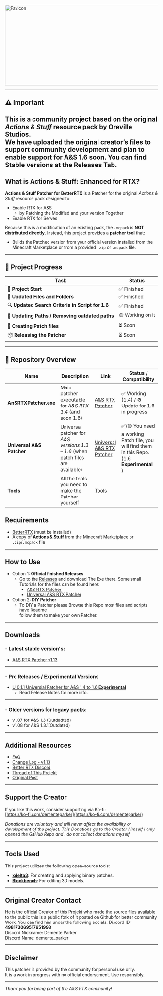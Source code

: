 <img width="804" height="264" alt="Favicon" src="https://github.com/user-attachments/assets/c1d10c7b-2f6b-40f7-bb27-fc03d0007c01" />

---

## ⚠️ Important 

This is a **community project** based on the original *Actions & Stuff* resource pack by Oreville Studios.  
We have uploaded the original creator’s files to support community development and plan to enable support for **A&S 1.6** soon.
You can find Stable versions at the Releases Tab.
---

## What is Actions & Stuff: Enhanced for RTX?

**Actions & Stuff Patcher for BetterRTX** is a Patcher for the original *Actions & Stuff* resource pack designed to:

- Enable RTX for A&S 
  - by Patching the Modified and your version Together
- Enable RTX for Serves

Because this is a modification of an existing pack, the `.mcpack` is **NOT distributed directly**. Instead, this project provides a **patcher tool** that:

- Builds the Patched version from your official version installed from the Minecraft Marketplace or from a provided `.zip` or `.mcpack` file.

---
## 🧩 Project Progress

| Task | Status |
|------|--------|
| 🚀 **Project Start** | ✅ Finished |
| 📂 **Updated Files and Folders** | ✅ Finished |
| 🔍 **Updated Search Criteria in Script for 1.6** | ✅ Finished |
| 🧭 **Updating Paths / Removing outdated paths** | 🟡 Working on it |
| 🧱 **Creating Patch files** | ⏳ Soon |
| 📦 **Releasing the Patcher** | ⏳ Soon |
---
## 🔗 Repository Overview

| Name | Description | Link | Status / Compatibility |
|------|--------------|------|-------------------------|
| **AnSRTXPatcher.exe** | Main patcher executable for *A&S RTX 1.4* (and soon 1.6) | [A&S RTX Patcher](./A&S%20RTX%20Patcher) | ✅ Working (1.4) / ⚙️ Update for 1.6 in progress |
| **Universal A&S Patcher** | Universal patcher for *A&S versions 1.3 – 1.6* (when patch files are available) | [Universal A&S RTX Patcher](./Universial%20A&S%20RTX%20Patcher) | ✅/🟡 You need a working Patch file, you will find them in this Repo. (1.6 **Experimental** ) |
| **Tools** | All the tools you need to make the Patcher yourself | [Tools](./tools/README.md)||


## Requirements

- [BetterRTX](https://bedrock.graphics/) (must be installed)
- A copy of [**Actions & Stuff**](https://www.minecraft.net/en-us/marketplace/pdp/oreville-studios/actions--stuff-1.6/61c7a786-d7ad-49e0-a710-817121cd9795) from the Minecraft Marketplace or `.zip`/`.mcpack` file

---

## How to Use
- Option 1: **Official finished Releases**
  - Go to the [Releases](https://github.com/Felix-Chaos/A-S-Minecraft-RTX-Community-Patcher/releases/) and download The Exe there.
  Some small Tutorials for the files can be found here:
    - [A&S RTX Patcher](./A&S%20RTX%20Patcher)
    - [Universal A&S RTX Patcher](./Universial%20A&S%20RTX%20Patcher)
- Option 2: **DIY Patcher**
  - To DIY a Patcher please Browse this Repo most files and scripts have Readme  
    follow them to make your own Patcher.

---

## Downloads

### - Latest stable version's:
- [A&S RTX Patcher v1.13](https://github.com/Felix-Chaos/A-S-Minecraft-RTX-Community-Patcher/releases/tag/0.1.13)  <!---https://gofile.io/d/eXvdte Old Link -->
---
### - Pre Releases / Experimental Versions
  - [U_0.1.1 Universial Patcher for A&S 1.4 to 1.6 **Experimental**](https://github.com/Felix-Chaos/A-S-Minecraft-RTX-Community-Patcher/releases/tag/U_0.1.1)
    - Read Release Notes for more info.

--- 
### - Older versions for legacy packs:  
  - v1.07 for A&S 1.3  (Outdadted)
  - v1.08 for A&S 1.3.1(Outdated)
---

## Additional Resources

- [FAQ](https://discord.com/channels/691547840463241267/1360688874388455504/1376325634246049792)  
- [Change Log - v1.13](https://discord.com/channels/691547840463241267/1360688874388455504/1384665181715566622)
- [Better RTX Discord](https://discord.gg/5kK4EMRbd3)
- [Thread of This Projekt](https://discord.com/channels/691547840463241267/1360688874388455504)
- [Original Post](https://discord.com/channels/691547840463241267/1360688874388455504/1360688874388455504)

---

## Support the Creator

If you like this work, consider supporting via Ko-fi:  
[https://ko-fi.com/dementeparker](https://ko-fi.com/dementeparker)  

*Donations are voluntary and will never affect the availability or development of the project.*
*This Donations go to the Creator himself i only opened the GitHub Repo and i do not collect donations myself*

---


## Tools Used

This project utilizes the following open-source tools:

-   [**xdelta3**](https://github.com/jmacd/xdelta): For creating and applying binary patches.
-   [**Blockbench**](https://www.blockbench.net/): For editing 3D models.

---
## Original Creator Contact

He is the official Creator of this Projekt who made the source files available to the public this is a public fork of it posted on Github for better community Work.
You can find him under the following socials:
Discord ID: **498173069517651998** \
Discord Nickname: Demente Parker  \
Discord Name: demente_parker 

---

## Disclaimer

This patcher is provided by the community for personal use only.  
It is a work in progress with no official endorsement. Use responsibly.

---



*Thank you for being part of the A&S RTX community!*
